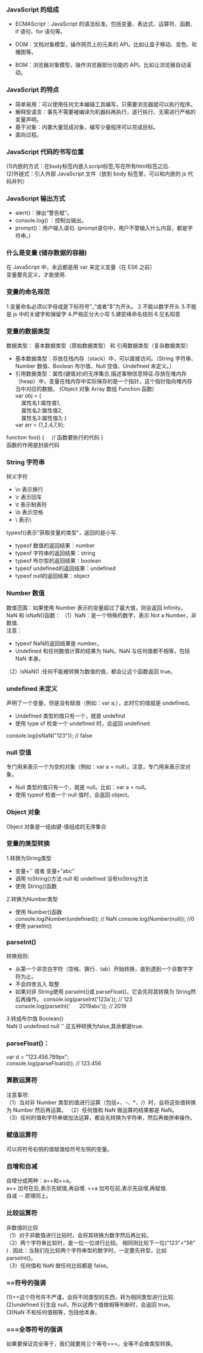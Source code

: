 ### JavaScript 的组成
- ECMAScript：JavaScript 的语法标准。包括变量、表达式、运算符、函数、if 语句、for 语句等。

- DOM：文档对象模型，操作网页上的元素的 API。比如让盒子移动、变色、轮播图等。

- BOM：浏览器对象模型，操作浏览器部分功能的 API。比如让浏览器自动滚动。  
### JavaScript 的特点  
- 简单易用：可以使用任何文本编辑工具编写，只需要浏览器就可以执行程序。
- 解释型语言：事先不需要被编译为机器码再执行，逐行执行、无需进行严格的变量声明。
- 基于对象：内置大量现成对象，编写少量程序可以完成目标。
- 面向过程。  
### JavaScript 代码的书写位置  
(1)内嵌的方式：在body标签内嵌入script标签,写在所有html标签之后.   
(2)外链式：引入外部 JavaScript 文件（放到 body 标签里，可以和内嵌的 js 代码并列）   
### JavaScript 输出方式  
- alert()：弹出“警告框”。  
- console.log() ：控制台输出。  
- prompt()：用户输入语句. (prompt语句中，用户不管输入什么内容，都是字符串。)   
### 什么是变量 (储存数据的容器)  
在 JavaScript 中，永远都是用 var 来定义变量（在 ES6 之前）  
变量要先定义，才能使用.  
### 变量的命名规范
1.变量命名必须以字母或是下标符号”_”或者”$”为开头。
2.不能以数字开头
3.不能是 js 中的关键字和保留字
4.严格区分大小写
5.建驼峰命名规则
6.见名知意
### 变量的数据类型  
数据类型： 基本数据类型（原始数据类型） 和 引用数据类型（复杂数据类型）
- 基本数据类型：存放在栈内存（stack）中，可以直接访问。（String 字符串、Number 数值、Boolean 布尔值、Null 空值、Undefined 未定义。）  
- 引用数据类型：属性(键值对)的无序集合,描述事物信息特征.存放在堆内存（heap）中，变量在栈内存中实际保存的是一个指针，这个指针指向堆内存当中对应的数据。 (Object 对象 Array 数组 Function 函数)   
var obj = {  
 &nbsp;&nbsp;&nbsp;    属性名1:属性值1,  
   &nbsp;&nbsp;&nbsp; 属性名2:属性值2,  
  &nbsp;&nbsp;&nbsp;  属性名3:属性值3;
}  
var arr = {1,2,4,7,9};  

 function foo() {
 &nbsp;&nbsp;&nbsp; // 函数要执行的代码
}  
 函数的作用是封装代码
### String 字符串  
转义字符  
- \n 表示换行
- \r 表示回车
- \t 表示制表符
- \b 表示空格
- \\ 表示\  

typeof()表示“获取变量的类型”，返回的是小写.  
- typeof 数值的返回结果：number
- typeof 字符串的返回结果：string
- typeof 布尔型的返回结果：boolean
- typeof undefined的返回结果：undefined
- typeof null的返回结果：object  
### Number 数值  
数值范围：如果使用 Number 表示的变量超过了最大值，则会返回 Infinity。  
NaN 和 isNaN()函数：
（1）NaN：是一个特殊的数字，表示 Not a Number，非数值.  
 注意：
 - typeof NaN的返回结果是 number。  
 - Undefined 和任何数值计算的结果为 NaN。NaN 与任何值都不相等，包括 NaN 本身。

 （2）isNaN() :任何不能被转换为数值的值，都会让这个函数返回 true。  
 ### undefined 未定义  
 声明了一个变量，但是没有赋值（例如：var a;），此时它的值就是 undefined。  
 - Undefined 类型的值只有一个，就是 undefind  
 - 使用 type of 检查一个 undefined 时，会返回 undefined. 

 console.log(isNaN("123")); // false  
 ### null 空值  
 专门用来表示一个为空的对象（例如：var a = null）。注意，专门用来表示空对象。  
 - Null 类型的值只有一个，就是 null。比如：var a = null。
- 使用 typeof 检查一个 null 值时，会返回 object。  
### Object 对象  
Object 对象是一组由键-值组成的无序集合  
### 变量的类型转换  
1.转换为String类型  
- 变量+'' 或者 变量+"abc"  
- 调用 toString()方法 
null 和 undefined 没有toString方法
- 使用 String()函数  

2.转换为Number类型  
- 使用 Number()函数    
 console.log(Number(undefined)); // NaN
        console.log(Number(null)); //0
- 使用 parseInt() 

### parseInt()    
转换规则:   
- 从第一个非空白字符（空格、换行、tab）开始转换，直到遇到一个非数字字符为止。
- 不会四舍五入  取整   
- 如果对非 String使用 parseInt()或 parseFloat()，它会先将其转换为 String然后再操作。
console.log(parseInt('123a')); // 123  
 console.log(parseInt('&nbsp;&nbsp;&nbsp;&nbsp;&nbsp; 2019abc')); // 2019    



3.转成布尔值 Boolean()  
 NaN 0 undefined  null  '' 这五种转换为false,其余都是true.  
 ### parseFloat()：  
 var d = "123.456.789px";  
 console.log(parseFloat(d)); // 123.456
### 算数运算符  
注意事项:  
（1）当对非 Number 类型的值进行运算（包括+、-、*、/）时，会将这些值转换为 Number 然后再运算。
（2）任何值和 NaN 做运算的结果都是 NaN。  
（3）任何的值和字符串做加法运算，都会先转换为字符串，然后再做拼串操作。  
### 赋值运算符  
可以将符号右侧的值赋值给符号左侧的变量。  
### 自增和自减  
自增分成两种：a++和++a。  
a++ 加号在后,表示先赋值,再自增.
++a 加号在前,表示先自增,再赋值.  
自减 -- 原理同上。  
### 比较运算符  
非数值的比较  
（1）对于非数值进行比较时，会将其转换为数字然后再比较。  
（2）两个字符串比较时，是一位一位进行比较。 相同则比较下一位("123"<"56" )  .
因此：当我们在比较两个字符串型的数字时，一定要先转型，比如 parseInt()。  
（3）任何值和 NaN 做任何比较都是 false。  
### ==符号的强调  
(1)==这个符号并不严谨，会将不同类型的东西，转为相同类型进行比较.  
(2)undefined 衍生自 null，所以这两个值做相等判断时，会返回 true。  
(3)NaN 不和任何值相等，包括他本身。  
### ===全等符号的强调  
如果要保证完全等于，我们就要用三个等号===。全等不会做类型转换。
